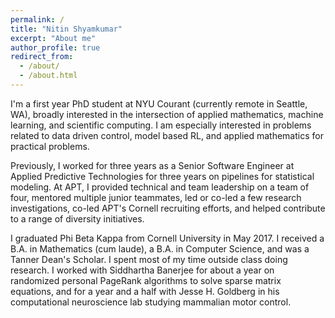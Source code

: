 ```yaml
---
permalink: /
title: "Nitin Shyamkumar"
excerpt: "About me"
author_profile: true
redirect_from: 
  - /about/
  - /about.html
---
```


I'm a first year PhD student at NYU Courant (currently remote in Seattle, WA), broadly interested in the intersection of applied mathematics, machine learning, and scientific computing. I am especially interested in problems related to data driven control, model based RL, and applied mathematics for practical problems.

Previously, I worked for three years as a Senior Software Engineer at Applied Predictive Technologies for three years on pipelines for statistical modeling. At APT, I provided technical and team leadership on a team of four, mentored multiple junior teammates, led or co-led a few research investigations, co-led APT's Cornell recruiting efforts, and helped contribute to a range of diversity initiatives. 

I graduated Phi Beta Kappa from Cornell University in May 2017. I received a B.A. in Mathematics (cum laude), a B.A. in Computer Science, and was a Tanner Dean's Scholar. I spent most of my time outside class doing research. I worked with Siddhartha Banerjee for about a year on randomized personal PageRank algorithms to solve sparse matrix equations, and for a year and a half with Jesse H. Goldberg in his computational neuroscience lab studying mammalian motor control.